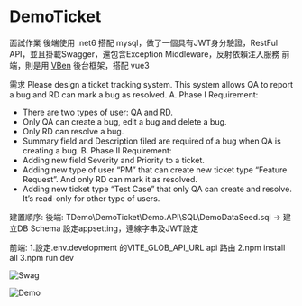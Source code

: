 # DemoTicket
面試作業
後端使用 .net6 搭配 mysql，做了一個具有JWT身分驗證，RestFul API，並且掛載Swagger，還包含Exception Middleware，反射依賴注入服務
前端，則是用 [VBen](https://vvbin.cn/doc-next/) 後台框架，搭配 vue3

需求
Please design a ticket tracking system. This system allows QA to report a bug and RD can mark a bug as resolved.
A. Phase I Requirement:
- There are two types of user: QA and RD.
- Only QA can create a bug, edit a bug and delete a bug.
- Only RD can resolve a bug.
- Summary field and Description filed are required of a bug when QA is creating a bug.
B. Phase II Requirement:
- Adding new field Severity and Priority to a ticket.
- Adding new type of user “PM” that can create new ticket type “Feature Request”. And only RD can mark it as resolved.
- Adding new ticket type “Test Case” that only QA can create and resolve. It’s read-only for other type of users.

建置順序:
後端:
TDemo\DemoTicket\Demo.API\SQL\DemoDataSeed.sql -> 建立DB Schema
設定appsetting，連線字串及JWT設定

前端:
1.設定.env.development 的VITE_GLOB_API_URL api 路由
2.npm install all
3.npm run dev

![Swag](https://user-images.githubusercontent.com/57789269/179384716-8cfe1eb5-7895-4216-bcd4-1db0e8d3f728.png)

![Demo](https://user-images.githubusercontent.com/57789269/179384719-86699367-9b31-4046-85ac-8f2b09bc8e7c.png)



